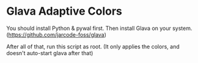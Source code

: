 # Glava Adaptive Colors

You should install Python & pywal first.
Then install Glava on your system. (https://github.com/jarcode-foss/glava)

After all of that, run this script as root. (It only applies the colors, and doesn't auto-start glava after that)
